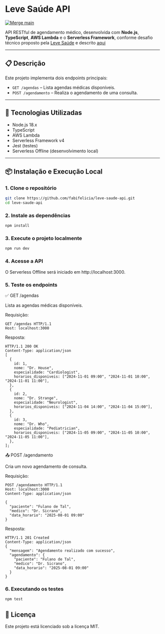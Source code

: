 # Leve Saúde API
[![Merge main](https://github.com/fabifelicia/leve-saude-api/actions/workflows/pipeline.yml/badge.svg?branch=main&event=push)](https://github.com/fabifelicia/leve-saude-api/actions/workflows/pipeline.yml)

API RESTful de agendamento médico, desenvolvida com **Node.js**, **TypeScript**, **AWS Lambda** e o **Serverless Framework**, conforme desafio técnico proposto pela [Leve Saúde](https://levesaude.com.br) e descrito [aqui](https://succinct-tadpole-fde.notion.site/Teste-T-cnico-13ee9214de4e479b8f6e87752a358078)

---

## 📋 Descrição

Este projeto implementa dois endpoints principais:

- `GET /agendas` – Lista agendas médicas disponíveis.
- `POST /agendamento` – Realiza o agendamento de uma consulta.

---

## 🚀 Tecnologias Utilizadas

- Node.js 18.x
- TypeScript
- AWS Lambda
- Serverless Framework v4
- Jest (testes)
- Serverless Offline (desenvolvimento local)

---

## 📦 Instalação e Execução Local

### 1. Clone o repositório

```bash
git clone https://github.com/fabifelicia/leve-saude-api.git
cd leve-saude-api
```

### 2. Instale as dependências

```bash
npm install
```

### 3. Execute o projeto localmente

```bash
npm run dev
```

### 4. Acesse a API

O Serverless Offline será iniciado em http://localhost:3000.

### 5. Teste os endpoints

✅ GET /agendas

Lista as agendas médicas disponíveis.

Requisição:

```
GET /agendas HTTP/1.1
Host: localhost:3000
```

Resposta:

```
HTTP/1.1 200 OK
Content-Type: application/json
[
  {
    id: 1,
    nome: "Dr. House",
    especialidade: "Cardiologist",
    horarios_disponiveis: ["2024-11-01 09:00", "2024-11-01 10:00", "2024-11-01 11:00"],
  },
  {
    id: 2,
    nome: "Dr. Strange",
    especialidade: "Neurologist",
    horarios_disponiveis: ["2024-11-04 14:00", "2024-11-04 15:00"],
  },
  {
    id: 3,
    nome: "Dr. Who",
    especialidade: "Pediatrician",
    horarios_disponiveis: ["2024-11-05 09:00", "2024-11-05 10:00", "2024-11-05 11:00"],
  },
];
```

📤 POST /agendamento

Cria um novo agendamento de consulta.

Requisição:

```
POST /agendamento HTTP/1.1
Host: localhost:3000
Content-Type: application/json

{
  "paciente": "Fulano de Tal",
  "medico": "Dr. Sicrano",
  "data_horario": "2025-08-01 09:00"
}
```

Resposta:

```
HTTP/1.1 201 Created
Content-Type: application/json
{
  "mensagem": "Agendamento realizado com sucesso",
  "agendamento": {
    "paciente": "Fulano de Tal",
    "medico": "Dr. Sicrano",
    "data_horario": "2025-08-01 09:00"
  }
}
```

### 6. Executando os testes

```bash
npm test
```

## 📄 Licença

Este projeto está licenciado sob a licença MIT.

